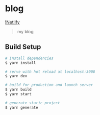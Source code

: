 # blog

[!Netlify](https://app.netlify.com/sites/did0es-blog/deploys)

> my blog

## Build Setup

``` bash
# install dependencies
$ yarn install

# serve with hot reload at localhost:3000
$ yarn dev

# build for production and launch server
$ yarn build
$ yarn start

# generate static project
$ yarn generate
```
